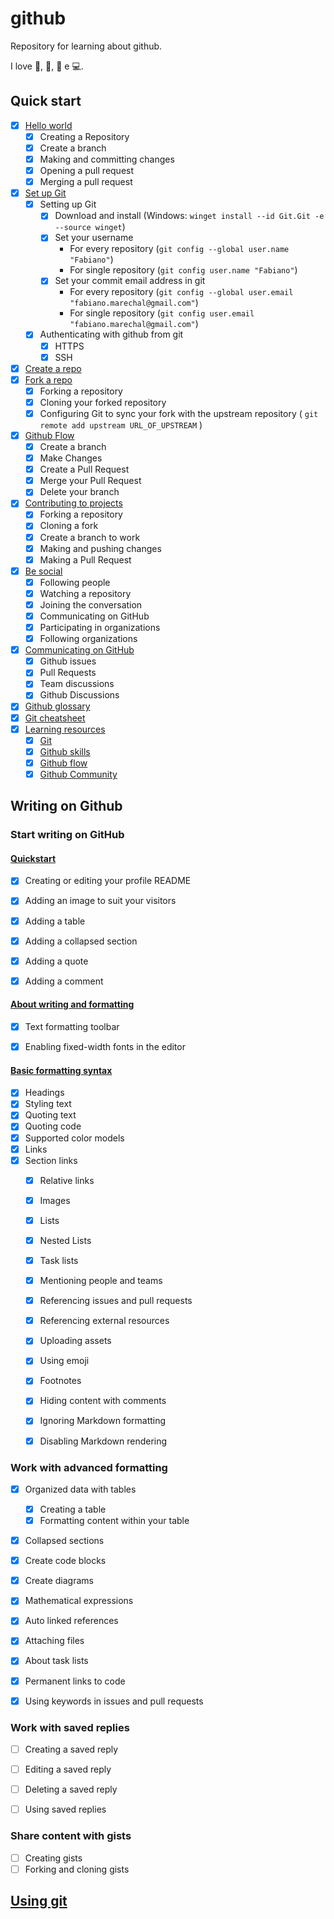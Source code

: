# github
Repository for learning about github.

I love 🍕, 🎵, 📖 e 💻.

## Quick start
- [x] [Hello world](https://docs.github.com/pt/get-started/quickstart/hello-world)
  - [x] Creating a Repository
  - [x] Create a branch
  - [x] Making and committing changes
  - [x] Opening a pull request
  - [x] Merging a pull request
- [x] [Set up Git](https://docs.github.com/en/get-started/quickstart/set-up-git)
  - [x] Setting up Git
    - [x] Download and install (Windows: ```winget install --id Git.Git -e --source winget```)
    - [x] Set your username 
      - For every repository (```git config --global user.name "Fabiano"```)
      - For single repository (```git config user.name "Fabiano"```)
    - [x] Set your commit email address in git
      - For every repository (```git config --global user.email "fabiano.marechal@gmail.com"```)
      - For single repository (```git config user.email "fabiano.marechal@gmail.com"```)
  - [x] Authenticating with github from git
    - [x] HTTPS
    - [x] SSH 
- [x] [Create a repo](https://docs.github.com/en/get-started/quickstart/create-a-repo)
- [x] [Fork a repo](https://docs.github.com/en/get-started/quickstart/fork-a-repo)
  - [x] Forking a repository
  - [x] Cloning your forked repository
  - [x] Configuring Git to sync your fork with the upstream repository ( ```git remote add upstream URL_OF_UPSTREAM``` )
- [x] [Github Flow](https://docs.github.com/en/get-started/quickstart/github-flow) 
  - [x] Create a branch
  - [x] Make Changes
  - [x] Create a Pull Request
  - [x] Merge your Pull Request
  - [x] Delete your branch
- [x] [Contributing to projects](https://docs.github.com/en/get-started/quickstart/contributing-to-projects)
  - [x] Forking a repository
  - [x] Cloning a fork
  - [x] Create a branch to work
  - [x] Making and pushing changes
  - [x] Making a Pull Request
- [x] [Be social](https://docs.github.com/en/get-started/quickstart/be-social)
  - [x] Following people
  - [x] Watching a repository
  - [x] Joining the conversation
  - [x] Communicating on GitHub
  - [x] Participating in organizations
  - [x] Following organizations
- [x] [Communicating on GitHub](https://docs.github.com/en/get-started/quickstart/communicating-on-github)
  - [x] Github issues
  - [x] Pull Requests
  - [x] Team discussions
  - [x] Github Discussions
- [x] [Github glossary](https://docs.github.com/en/get-started/quickstart/github-glossary)
- [x] [Git cheatsheet](https://training.github.com/downloads/pt_BR/github-git-cheat-sheet/)
- [x] [Learning resources]()
  - [x] [Git](https://git-scm.com/)
  - [x] [Github skills](https://skills.github.com/)
  - [x] [Github flow](https://guides.github.com/introduction/flow)
  - [x] [Github Community](https://github.community/)

## Writing on Github
### Start writing on GitHub
#### [Quickstart](https://docs.github.com/en/get-started/writing-on-github/getting-started-with-writing-and-formatting-on-github/quickstart-for-writing-on-github)
- [x] Creating or editing your profile README
- [x] Adding an image to suit your visitors
- [x] Adding a table
- [x] Adding a collapsed section
- [x] Adding a quote
- [x] Adding a comment


#### [About writing and formatting](https://docs.github.com/en/get-started/writing-on-github/getting-started-with-writing-and-formatting-on-github/about-writing-and-formatting-on-github)
- [x] Text formatting toolbar
- [x] Enabling fixed-width fonts in the editor


#### [Basic formatting syntax](https://docs.github.com/en/get-started/writing-on-github/getting-started-with-writing-and-formatting-on-github/basic-writing-and-formatting-syntax)
- [x] Headings
- [x] Styling text
- [x] Quoting text
- [x] Quoting code
- [x] Supported color models
- [x] Links
- [x] Section links
  - [x] Relative links
  - [x] Images
  - [x] Lists
  - [x] Nested Lists
  - [x] Task lists
  - [x] Mentioning people and teams
  - [x] Referencing issues and pull requests
  - [x] Referencing external resources
  - [x] Uploading assets
  - [x] Using emoji
  - [x] Footnotes
  - [x] Hiding content with comments
  - [x] Ignoring Markdown formatting
  - [x] Disabling Markdown rendering
  
  
### Work with advanced formatting
- [x] Organized data with tables
  - [x] Creating a table
  - [x] Formatting content within your table
- [x] Collapsed sections
- [x] Create code blocks
- [x] Create diagrams
- [x] Mathematical expressions
- [x] Auto linked references
- [x] Attaching files
- [x] About task lists
- [x] Permanent links to code
- [x] Using keywords in issues and pull requests


### Work with saved replies
- [ ] Creating a saved reply
- [ ] Editing a saved reply
- [ ] Deleting a saved reply
- [ ] Using saved replies


### Share content with gists
- [ ] Creating gists
- [ ] Forking and cloning gists

## [Using git](git/index.md)
